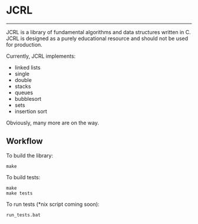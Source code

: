 # JCRL #
---

JCRL is a library of fundamental algorithms and data structures written in C. JCRL is designed as a purely educational resource and should not be used for production. 

Currently, JCRL implements:

 - linked lists
  - single
  - double
 - stacks
 - queues
 - bubblesort
 - sets
 - insertion sort

Obviously, many more are on the way.

## Workflow ##

To build the library:

    make

To build tests:

    make
    make tests

To run tests (*nix script coming soon):

    run_tests.bat
